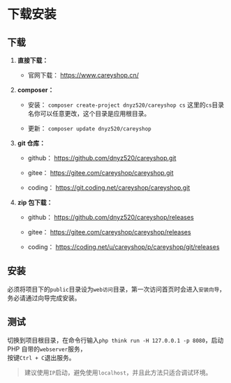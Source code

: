 # 下载安装

## 下载
1. **直接下载：**
	* 官网下载：
	https://www.careyshop.cn/

3. **composer：**
	* 安装：
	`composer create-project dnyz520/careyshop cs`
	这里的`cs`目录名你可以任意更改，这个目录是应用根目录。
	
	* 更新：
	`composer update dnyz520/careyshop`

3. **git 仓库：**
	* github：
	https://github.com/dnyz520/careyshop.git

	* gitee：
	https://gitee.com/careyshop/careyshop.git

	* coding：
	https://git.coding.net/careyshop/careyshop.git

4. **zip 包下载：**
	* github：
	https://github.com/dnyz520/careyshop/releases

	* gitee：
	https://gitee.com/careyshop/careyshop/releases

	* coding：
	https://coding.net/u/careyshop/p/careyshop/git/releases

## 安装
必须将项目下的`public`目录设为`web访问`目录，第一次访问首页时会进入`安装向导`，务必请通过向导完成安装。

## 测试
切换到项目根目录，在命令行输入`php think run -H 127.0.0.1 -p 8080`，启动 PHP 自带的`webserver`服务，  
按键`Ctrl + C`退出服务。

> 建议使用`IP`启动，避免使用`localhost`，并且此方法只适合调试环境。